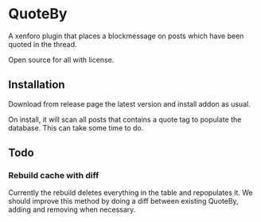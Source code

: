 # QuoteBy

A xenforo plugin that places a blockmessage on posts which have been quoted in the thread.

Open source for all with license.

## Installation

Download from release page the latest version and install addon as usual.

On install, it will scan all posts that contains a quote tag to populate the database. This can take some time to do.

## Todo

### Rebuild cache with diff

Currently the rebuild deletes everything in the table and repopulates it. We should improve this method by doing a diff between existing QuoteBy, adding and removing when necessary.